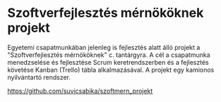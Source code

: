 # Szoftverfejlesztés mérnököknek projekt

Egyetemi csapatmunkában jelenleg is fejlesztés alatt álló projekt a "Szoftverfejlesztés mérnököknek" c. tantárgyra. 
A cél a csapatmunka menedzselése és fejlesztése Scrum keretrendszerben és a fejlesztés követése Kanban (Trello) tábla alkalmazásával. 
A projekt egy kamionos nyilvántartó rendszer.

https://github.com/suvicsabika/szoftmern_projekt
